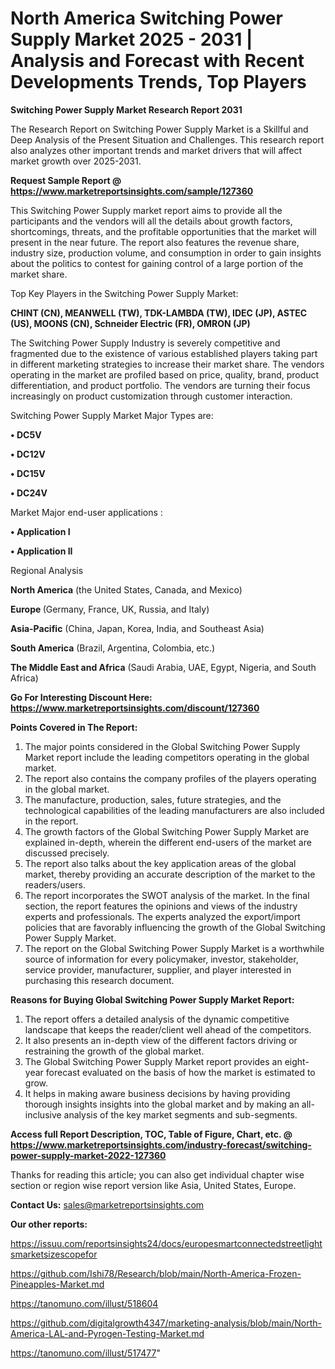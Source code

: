 # North America Switching Power Supply Market 2025 - 2031 | Analysis and Forecast with Recent Developments Trends, Top Players

<strong>Switching Power Supply Market Research Report 2031</strong>

The Research Report on Switching Power Supply Market is a Skillful and Deep Analysis of the Present Situation and Challenges. This research report also analyzes other important trends and market drivers that will affect market growth over 2025-2031.

<strong>Request Sample Report @ <a href=https://www.marketreportsinsights.com/sample/127360>https://www.marketreportsinsights.com/sample/127360</a></strong>

This Switching Power Supply market report aims to provide all the participants and the vendors will all the details about growth factors, shortcomings, threats, and the profitable opportunities that the market will present in the near future. The report also features the revenue share, industry size, production volume, and consumption in order to gain insights about the politics to contest for gaining control of a large portion of the market share.

Top Key Players in the Switching Power Supply Market:

<strong>CHINT (CN), MEANWELL (TW), TDK-LAMBDA (TW), IDEC (JP), ASTEC (US), MOONS (CN), Schneider Electric (FR), OMRON (JP)</strong>

The Switching Power Supply Industry is severely competitive and fragmented due to the existence of various established players taking part in different marketing strategies to increase their market share. The vendors operating in the market are profiled based on price, quality, brand, product differentiation, and product portfolio. The vendors are turning their focus increasingly on product customization through customer interaction.

Switching Power Supply Market Major Types are:

<strong>• DC5V

• DC12V

• DC15V

• DC24V</strong>

Market Major end-user applications :

<strong>• Application I

• Application II</strong>

Regional Analysis

</u><strong><b>North America</b></strong> (the United States, Canada, and Mexico)

<strong><b>Europe </b></strong>(Germany, France, UK, Russia, and Italy)

<strong><b>Asia-Pacific</b></strong> (China, Japan, Korea, India, and Southeast Asia)

<strong><b>South America</b></strong> (Brazil, Argentina, Colombia, etc.)

<strong><b>The Middle East and Africa</b></strong> (Saudi Arabia, UAE, Egypt, Nigeria, and South Africa)

<strong>Go For Interesting Discount Here: <a href=https://www.marketreportsinsights.com/discount/127360>https://www.marketreportsinsights.com/discount/127360</a></strong>

<strong>Points Covered in The Report:</strong>
<ol>
  <li>The major points considered in the Global Switching Power Supply Market report include the leading competitors operating in the global market.</li>
  <li>The report also contains the company profiles of the players operating in the global market.</li>
  <li>The manufacture, production, sales, future strategies, and the technological capabilities of the leading manufacturers are also included in the report.</li>
  <li>The growth factors of the Global Switching Power Supply Market are explained in-depth, wherein the different end-users of the market are discussed precisely.</li>
  <li>The report also talks about the key application areas of the global market, thereby providing an accurate description of the market to the readers/users.</li>
  <li>The report incorporates the SWOT analysis of the market. In the final section, the report features the opinions and views of the industry experts and professionals. The experts analyzed the export/import policies that are favorably influencing the growth of the Global Switching Power Supply Market.</li>
  <li>The report on the Global Switching Power Supply Market is a worthwhile source of information for every policymaker, investor, stakeholder, service provider, manufacturer, supplier, and player interested in purchasing this research document.</li>
</ol>
<strong>Reasons for Buying Global Switching Power Supply Market Report:</strong>

<ol>
  <li>The report offers a detailed analysis of the dynamic competitive landscape that keeps the reader/client well ahead of the competitors.</li>
  <li>It also presents an in-depth view of the different factors driving or restraining the growth of the global market.</li>
  <li>The Global Switching Power Supply Market report provides an eight-year forecast evaluated on the basis of how the market is estimated to grow.</li>
  <li>It helps in making aware business decisions by having providing thorough insights insights into the global market and by making an all-inclusive analysis of the key market segments and sub-segments.</li>
</ol>
<strong>Access full Report Description, TOC, Table of Figure, Chart, etc. @ <a href=https://www.marketreportsinsights.com/industry-forecast/switching-power-supply-market-2022-127360>https://www.marketreportsinsights.com/industry-forecast/switching-power-supply-market-2022-127360</a></strong>


Thanks for reading this article; you can also get individual chapter wise section or region wise report version like Asia, United States, Europe.

<strong>Contact Us:</strong>
sales@marketreportsinsights.com

<strong>Our other reports:</strong>

<a href=https://issuu.com/reportsinsights24/docs/europesmartconnectedstreetlightsmarketsizescopefor>https://issuu.com/reportsinsights24/docs/europesmartconnectedstreetlightsmarketsizescopefor</a>

<a href=https://github.com/Ishi78/Research/blob/main/North-America-Frozen-Pineapples-Market.md>https://github.com/Ishi78/Research/blob/main/North-America-Frozen-Pineapples-Market.md</a>

<a href=https://tanomuno.com/illust/518604>https://tanomuno.com/illust/518604</a>

<a href=https://github.com/digitalgrowth4347/marketing-analysis/blob/main/North-America-LAL-and-Pyrogen-Testing-Market.md>https://github.com/digitalgrowth4347/marketing-analysis/blob/main/North-America-LAL-and-Pyrogen-Testing-Market.md</a>

<a href=https://tanomuno.com/illust/517477>https://tanomuno.com/illust/517477</a>"
